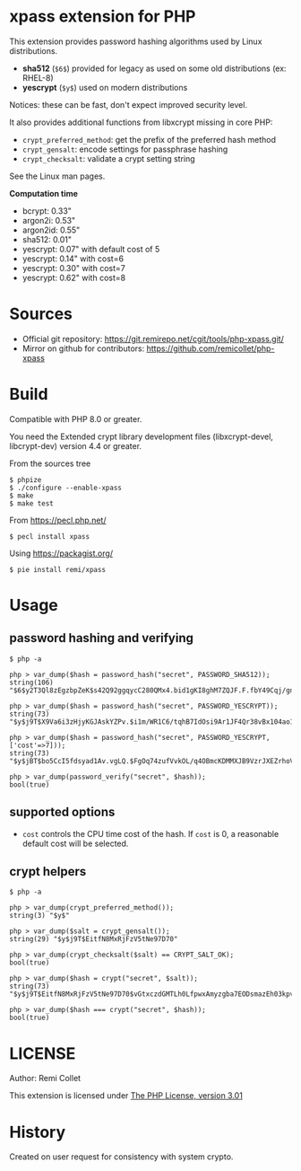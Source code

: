 # xpass extension for PHP

This extension provides password hashing algorithms used by Linux distributions.

* **sha512** (`$6$`) provided for legacy as used on some old distributions (ex: RHEL-8)
* **yescrypt** (`$y$`) used on modern distributions

Notices: these can be fast, don't expect improved security level.

It also provides additional functions from libxcrypt missing in core PHP:

* `crypt_preferred_method`: get the prefix of the preferred hash method
* `crypt_gensalt`: encode settings for passphrase hashing
* `crypt_checksalt`: validate a crypt setting string

See the Linux man pages.

**Computation time**

* bcrypt: 0.33"
* argon2i: 0.53"
* argon2id: 0.55"
* sha512: 0.01"
* yescrypt: 0.07" with default cost of 5
* yescrypt: 0.14" with cost=6
* yescrypt: 0.30" with cost=7
* yescrypt: 0.62" with cost=8

# Sources

* Official git repository: https://git.remirepo.net/cgit/tools/php-xpass.git/
* Mirror on github for contributors: https://github.com/remicollet/php-xpass

# Build

Compatible with PHP 8.0 or greater.

You need the Extended crypt library development files (libxcrypt-devel, libcrypt-dev)
version 4.4 or greater.

From the sources tree

    $ phpize
    $ ./configure --enable-xpass
    $ make
    $ make test

From https://pecl.php.net/

    $ pecl install xpass

Using https://packagist.org/

    $ pie install remi/xpass


# Usage

## password hashing and verifying

    $ php -a

    php > var_dump($hash = password_hash("secret", PASSWORD_SHA512));
    string(106) "$6$y2T3Ql8zEgzbpZeK$s42Q92ggqycC280QMx4.bid1gKI8ghM7ZQJF.F.fbY49Cqj/gnS9h3CiOXyYh0pvtisqiNavSPJP8ZR9Ty7RX1"
    
    php > var_dump($hash = password_hash("secret", PASSWORD_YESCRYPT));
    string(73) "$y$j9T$X9Va6i3zHjyKGJAskYZPv.$i1m/WR1C6/tqhB7IdOsi9Ar1JF4Qr38vBx104ao1OS5"

    php > var_dump($hash = password_hash("secret", PASSWORD_YESCRYPT, ['cost'=>7]));
    string(73) "$y$jBT$bo5CcI5fdsyad1Av.vgLQ.$FgOq74zufVvkOL/q4OBmcKDMMXJB9VzrJXEZrhoVjf6"

    php > var_dump(password_verify("secret", $hash));
    bool(true)

## supported options

* `cost` controls the CPU time cost of the hash. If `cost` is 0, a reasonable default cost will be selected.

## crypt helpers

    $ php -a

    php > var_dump(crypt_preferred_method());
    string(3) "$y$"

    php > var_dump($salt = crypt_gensalt());
    string(29) "$y$j9T$EitfN8MxRjFzV5tNe97D70"

    php > var_dump(crypt_checksalt($salt) == CRYPT_SALT_OK);
    bool(true)

    php > var_dump($hash = crypt("secret", $salt));
    string(73) "$y$j9T$EitfN8MxRjFzV5tNe97D70$vGtxczdGMTLh0LfpwxAmyzgba7EODsmazEh03kpvbh3"

    php > var_dump($hash === crypt("secret", $hash));
    bool(true)

# LICENSE

Author: Remi Collet

This extension is licensed under [The PHP License, version 3.01](http://www.php.net/license/3_01.txt)

# History

Created on user request for consistency with system crypto.

